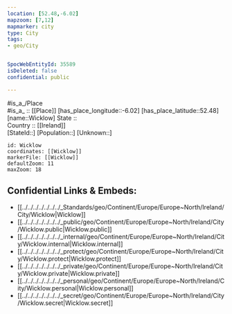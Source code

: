 ```yaml
---
location: [52.48,-6.02] 
mapzoom: [7,12] 
mapmarker: city 
type: City
tags:
- geo/City


SpocWebEntityId: 35589
isDeleted: false
confidential: public

---
```

#is_a_/Place  
#is_a_ :: [[Place]] 
[has_place_longitude::-6.02] 
[has_place_latitude::52.48] 
[name::Wicklow] 
State ::  
Country :: [[Ireland]]  
[StateId::] 
[Population::] 
[Unknown::] 


```leaflet
id: Wicklow
coordinates: [[Wicklow]] 
markerFile: [[Wicklow]] 
defaultZoom: 11 
maxZoom: 18
```


## Confidential Links & Embeds: 
- [[../../../../../../../_Standards/geo/Continent/Europe/Europe~North/Ireland/City/Wicklow|Wicklow]] 
- [[../../../../../../../_public/geo/Continent/Europe/Europe~North/Ireland/City/Wicklow.public|Wicklow.public]] 
- [[../../../../../../../_internal/geo/Continent/Europe/Europe~North/Ireland/City/Wicklow.internal|Wicklow.internal]] 
- [[../../../../../../../_protect/geo/Continent/Europe/Europe~North/Ireland/City/Wicklow.protect|Wicklow.protect]] 
- [[../../../../../../../_private/geo/Continent/Europe/Europe~North/Ireland/City/Wicklow.private|Wicklow.private]] 
- [[../../../../../../../_personal/geo/Continent/Europe/Europe~North/Ireland/City/Wicklow.personal|Wicklow.personal]] 
- [[../../../../../../../_secret/geo/Continent/Europe/Europe~North/Ireland/City/Wicklow.secret|Wicklow.secret]] 
